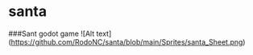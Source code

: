 # santa
###Sant godot game
![Alt text] (https://github.com/RodoNC/santa/blob/main/Sprites/santa_Sheet.png)
